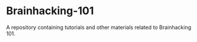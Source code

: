 # Brainhacking-101
A repository containing tutorials and other materials related to Brainhacking 101.
